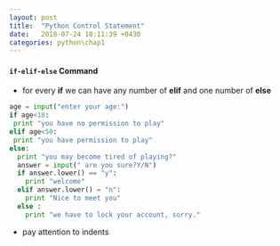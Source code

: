 ```yaml
---
layout: post
title:  "Python Control Statement"
date:   2018-07-24 18:11:39 +0430
categories: python\chap1
---
```


 #### `if-elif-else` Command
 - for every **if** we can have any number of **elif** and one number of **else**

 ```python
 age = input("enter your age:")
 if age<18:
  print "you have no permission to play"
 elif age<50:
  print "you have permission to play"
 else:
   print "you may become tired of playing?"
   answer = input(" are you sure?Y/N")
   if answer.lower() == "y":
     print "welcome"
   elif answer.lower() = "n":
     print "Nice to meet you"
   else :
     print "we have to lock your account, sorry."
 ```

- pay attention to indents
